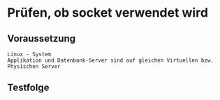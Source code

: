 # Prüfen, ob socket verwendet wird 

## Voraussetzung 

```
Linux - System 
Applikation und Datenbank-Server sind auf gleichen Virtuellen bzw. Physischen Server
```

## Testfolge 

```

